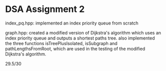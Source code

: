 # DSA Assignment 2

index_pq.hpp: implemented an index priority queue from scratch

graph.hpp: created a modified version of Dijkstra's algorithm which uses an index priority queue and outputs a shortest paths tree.
also implemented the three functions isTreePlusIsolated, isSubgraph and pathLengthsFromRoot, which are used in the testing of the modified Dijkstra's algorithm.

29.5/30
